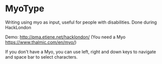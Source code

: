 # MyoType
Writing using myo as input, useful for people with disabilities. 
Done during HackLondon

Demo: http://pma.etiene.net/hacklondon/
(You need a Myo https://www.thalmic.com/en/myo/)

If you don't have a Myo, you can use left, right and down keys to navigate and space bar to select characters.
